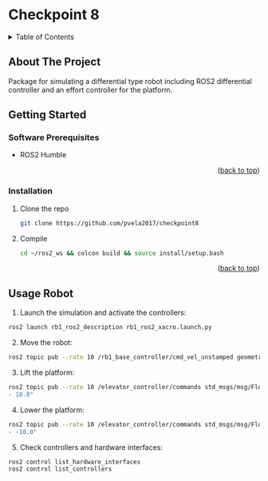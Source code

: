 # Checkpoint 8

<a name="readme-top"></a>

<!-- TABLE OF CONTENTS -->
<details>
  <summary>Table of Contents</summary>
  <ol>
    <li>
      <a href="#about-the-project">About The Project</a>
    </li>
    <li>
      <a href="#getting-started">Getting Started</a>
      <ul>
        <li><a href="#software-prerequisites">Software Prerequisites</a></li>
        <li><a href="#hardware-prerequisites">Hardware Prerequisites</a></li>
        <li><a href="#installation">Installation</a></li>
      </ul>
    </li>
    <li><a href="#usage-ranger-robot">Usage Ranger Robot</a></li>
  </ol>
</details>


## About The Project
Package for simulating a differential type robot including ROS2 differential controller and an effort controller for the platform.


<!-- GETTING STARTED -->
## Getting Started

### Software Prerequisites
* ROS2 Humble

<p align="right">(<a href="#readme-top">back to top</a>)</p>

<!-- INSTALLATION -->
### Installation
1. Clone the repo
   ```sh
   git clone https://github.com/pvela2017/checkpoint8
   ```
2. Compile
   ```sh
   cd ~/ros2_ws && colcon build && source install/setup.bash
   ```

<p align="right">(<a href="#readme-top">back to top</a>)</p>


<!-- USAGE of the ROBOT -->
## Usage Robot
1. Launch the simulation and activate the controllers:
```sh
ros2 launch rb1_ros2_description rb1_ros2_xacro.launch.py
```

2. Move the robot:
```sh
ros2 topic pub --rate 10 /rb1_base_controller/cmd_vel_unstamped geometry_msgs/msg/Twist "{linear: {x: 0.0, y: 0, z: 0.0}, angular: {x: 0.0,y: 0.0, z: 0.2}}"
```

3. Lift the platform:
```sh
ros2 topic pub --rate 10 /elevator_controller/commands std_msgs/msg/Float64MultiArray  "data:
- 10.0"
```

4. Lower the platform:
```sh
ros2 topic pub --rate 10 /elevator_controller/commands std_msgs/msg/Float64MultiArray  "data:
- -10.0"
```

5. Check controllers and hardware interfaces:
```sh
ros2 control list_hardware_interfaces
ros2 control list_controllers
```

